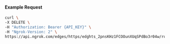 <!-- Code generated for API Clients. DO NOT EDIT. -->

#### Example Request

```bash
curl \
-X DELETE \
-H "Authorization: Bearer {API_KEY}" \
-H "Ngrok-Version: 2" \
https://api.ngrok.com/edges/https/edghts_2pnsKHz1FCOOunXUqSPdBo3r04w/routes/edghtsrt_2pnsKHOcX6UJuBebVRyY7lL55wU/oauth
```
